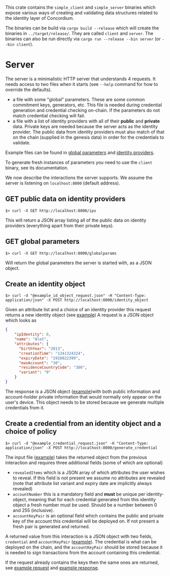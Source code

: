 This crate contains the `simple_client` and `simple_server` binaries which expose various ways of creating and validating data structures related to the identity layer of Concordium.

The binaries can be build via `cargo build --release` which will create the binaries in `../target/release/`. They are called `client` and `server`. The binaries can also be run directly via `cargo run --release --bin server` (or `--bin client`).

# Server

The server is a minimalistic HTTP server that understands 4 requests. It needs access to two files when it starts (see `--help` command for how to override the defaults).
- a file with some "global" parameters. These are some common commitment keys, generators, etc. This file is needed during credential generation and credential checking on-chain. If the parameters do not match credential checking will fail.
- a file with a list of identity providers with all of their **public** and **private** data. Private keys are needed because the server acts as the identity provider. The public data from identity providers must also match of that on the chain (supplied in the genesis data) in order for the credentials to validate.

Example files can be found in [global parameters](example_server_interactions/global.json) and [identity providers](example_server_interactions/identity-providers-public-private.json).

To generate fresh instances of parameters you need to use the `client` binary, see its documentation.

We now describe the interactions the server supports. We assume the server is listening on `localhost:8000` (default address).

## GET public data on identity providers

```console
$> curl -X GET http://localhost:8000/ips 
```

This will return a JSON array listing all of the public data on identity providers (everything apart from their private keys). 

## GET global parameters

```console
$> curl -X GET http://localhost:8000/globalparams
```

Will return the global parameters the server is started with, as a JSON object.

## Create an identity object

```console
$> curl -d "@example_id_object_request.json" -H "Content-Type: application/json" -X POST http://localhost:8000/identity_object
```

Given an attribute list and a choice of an identity provider this request returns a new identity object (see [example](example_server_interactions/example_id_object_request.json))
A request is a JSON object which looks as 
```json
{
    "ipIdentity": 0,
    "name": "Aleš",
    "attributes": {
      "birthYear": "2013",
      "creationTime": "1341324324",
      "expiryDate": "1910822399",
      "maxAccount": "30",
      "residenceCountryCode": "386",
      "variant": "0"
    }
}
```

The response is a JSON object ([example](example_server_interactions/example_id_object_response.json))with both public information and account-holder private information that would normally only appear on the user's device. This object needs to be stored because we generate multiple credentials from it.

## Create a credential from an identity object and a choice of policy

```console
$> curl -d "@example_credential_request.json" -H "Content-Type: application/json" -X POST http://localhost:8000/generate_credential
```

The input file ([example](example_server_interactions/example_credential_request.json)) takes the returned object from the previous interaction and requires three additional fields (some of which are optional)
- `revealedItems` which is a JSON array of which attributes the user wishes to reveal. If this field is not present we assume no attributes are revealed (note that attribute list variant and expiry date are implicitly always revealed)
- `accountNumber` this is a mandatory field and **must** be unique per identity-object, meaning that for each credential generated from this identity object a fresh number must be used. Should be a number between 0 and 255 (inclusive).
- `accountKeyPair` is an optional field which contains the public and private key of the account this credential will be deployed on. If not present a fresh pair is generated and returned.

A returned value from this interaction is a JSON object with two fields, `credential` and `accountKeyPair` ([example](example_server_interactions/example_credential_response.json)).
The credential is what can be deployed on the chain, and the `accountKeyPair` should be stored because it is needed to sign transactions from the account containing this credential.

If the request already contains the keys then the same ones are returned, see [example request](example_server_interactions/example_credential_request_existing.json) and [example response](example_server_interactions/example_credential_response_existing_account.json).